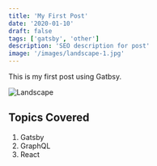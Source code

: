 ```yaml
---
title: 'My First Post'
date: '2020-01-10'
draft: false
tags: ['gatsby', 'other']
description: 'SEO description for post'
image: '/images/landscape-1.jpg'
---
```


This is my first post using Gatbsy.

![Landscape](../../images/landscape-2.jpg)

## Topics Covered

1. Gatsby
2. GraphQL
3. React
